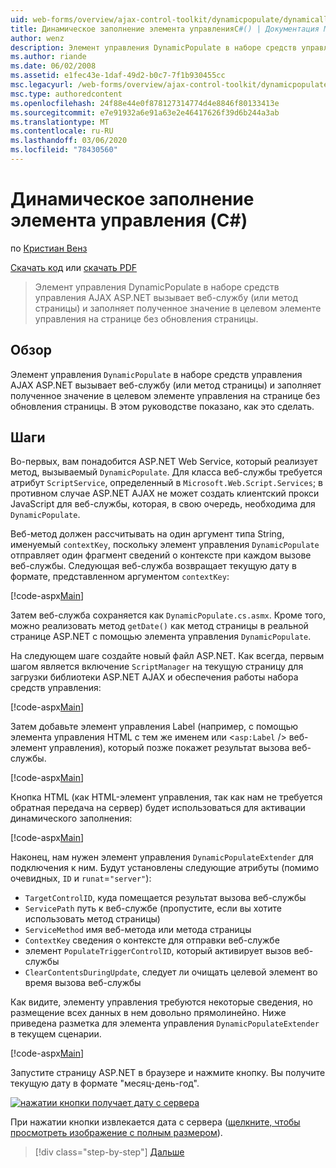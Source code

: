 ```yaml
---
uid: web-forms/overview/ajax-control-toolkit/dynamicpopulate/dynamically-populating-a-control-cs
title: Динамическое заполнение элемента управленияC#() | Документация Майкрософт
author: wenz
description: Элемент управления DynamicPopulate в наборе средств управления AJAX ASP.NET вызывает веб-службу (или метод страницы) и заполняет результирующее значение целевым элементом управления на t...
ms.author: riande
ms.date: 06/02/2008
ms.assetid: e1fec43e-1daf-49d2-b0c7-7f1b930455cc
msc.legacyurl: /web-forms/overview/ajax-control-toolkit/dynamicpopulate/dynamically-populating-a-control-cs
msc.type: authoredcontent
ms.openlocfilehash: 24f88e44e0f878127314774d4e8846f80133413e
ms.sourcegitcommit: e7e91932a6e91a63e2e46417626f39d6b244a3ab
ms.translationtype: MT
ms.contentlocale: ru-RU
ms.lasthandoff: 03/06/2020
ms.locfileid: "78430560"
---
```

# <a name="dynamically-populating-a-control-c"></a>Динамическое заполнение элемента управления (C#)

по [Кристиан Венз](https://github.com/wenz)

[Скачать код](https://download.microsoft.com/download/d/8/f/d8f2f6f9-1b7c-46ad-9252-e1fc81bdea3e/dynamicpopulate0.cs.zip) или [скачать PDF](https://download.microsoft.com/download/b/6/a/b6ae89ee-df69-4c87-9bfb-ad1eb2b23373/dynamicpopulate0CS.pdf)

> Элемент управления DynamicPopulate в наборе средств управления AJAX ASP.NET вызывает веб-службу (или метод страницы) и заполняет полученное значение в целевом элементе управления на странице без обновления страницы.

## <a name="overview"></a>Обзор

Элемент управления `DynamicPopulate` в наборе средств управления AJAX ASP.NET вызывает веб-службу (или метод страницы) и заполняет полученное значение в целевом элементе управления на странице без обновления страницы. В этом руководстве показано, как это сделать.

## <a name="steps"></a>Шаги

Во-первых, вам понадобится ASP.NET Web Service, который реализует метод, вызываемый `DynamicPopulate`. Для класса веб-службы требуется атрибут `ScriptService`, определенный в `Microsoft.Web.Script.Services`; в противном случае ASP.NET AJAX не может создать клиентский прокси JavaScript для веб-службы, которая, в свою очередь, необходима для `DynamicPopulate`.

Веб-метод должен рассчитывать на один аргумент типа String, именуемый `contextKey`, поскольку элемент управления `DynamicPopulate` отправляет один фрагмент сведений о контексте при каждом вызове веб-службы. Следующая веб-служба возвращает текущую дату в формате, представленном аргументом `contextKey`:

[!code-aspx[Main](dynamically-populating-a-control-cs/samples/sample1.aspx)]

Затем веб-служба сохраняется как `DynamicPopulate.cs.asmx`. Кроме того, можно реализовать метод `getDate()` как метод страницы в реальной странице ASP.NET с помощью элемента управления `DynamicPopulate`.

На следующем шаге создайте новый файл ASP.NET. Как всегда, первым шагом является включение `ScriptManager` на текущую страницу для загрузки библиотеки ASP.NET AJAX и обеспечения работы набора средств управления:

[!code-aspx[Main](dynamically-populating-a-control-cs/samples/sample2.aspx)]

Затем добавьте элемент управления Label (например, с помощью элемента управления HTML с тем же именем или &lt;`asp:Label` /&gt; веб-элемент управления), который позже покажет результат вызова веб-службы.

[!code-aspx[Main](dynamically-populating-a-control-cs/samples/sample3.aspx)]

Кнопка HTML (как HTML-элемент управления, так как нам не требуется обратная передача на сервер) будет использоваться для активации динамического заполнения:

[!code-aspx[Main](dynamically-populating-a-control-cs/samples/sample4.aspx)]

Наконец, нам нужен элемент управления `DynamicPopulateExtender` для подключения к ним. Будут установлены следующие атрибуты (помимо очевидных, `ID` и `runat`=`"server"`):

- `TargetControlID`, куда помещается результат вызова веб-службы
- `ServicePath` путь к веб-службе (пропустите, если вы хотите использовать метод страницы)
- `ServiceMethod` имя веб-метода или метода страницы
- `ContextKey` сведения о контексте для отправки веб-службе
- элемент `PopulateTriggerControlID`, который активирует вызов веб-службы
- `ClearContentsDuringUpdate`, следует ли очищать целевой элемент во время вызова веб-службы

Как видите, элементу управления требуются некоторые сведения, но размещение всех данных в нем довольно прямолинейно. Ниже приведена разметка для элемента управления `DynamicPopulateExtender` в текущем сценарии.

[!code-aspx[Main](dynamically-populating-a-control-cs/samples/sample5.aspx)]

Запустите страницу ASP.NET в браузере и нажмите кнопку. Вы получите текущую дату в формате "месяц-день-год".

[![нажатии кнопки получает дату с сервера](dynamically-populating-a-control-cs/_static/image2.png)](dynamically-populating-a-control-cs/_static/image1.png)

При нажатии кнопки извлекается дата с сервера ([щелкните, чтобы просмотреть изображение с полным размером](dynamically-populating-a-control-cs/_static/image3.png)).

> [!div class="step-by-step"]
> [Дальше](dynamically-populating-a-control-using-javascript-code-cs.md)
